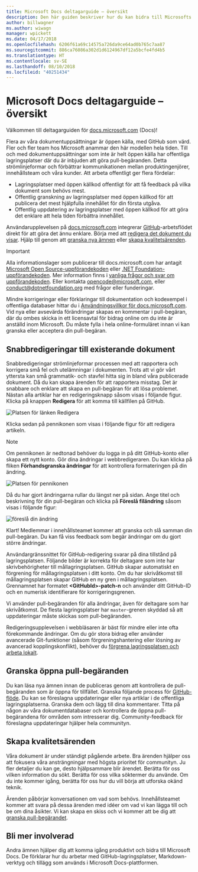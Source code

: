 ```yaml
---
title: Microsoft Docs deltagarguide – översikt
description: Den här guiden beskriver hur du kan bidra till Microsofts dokumentationswebbplats docs.microsoft.com.
author: billwagner
ms.author: wiwagn
manager: wpickett
ms.date: 04/17/2018
ms.openlocfilehash: 6206f61a69c14575a726da9ce64ad0b765c7aa87
ms.sourcegitcommit: 886ca76086a302d1d6124967df12a5bcfe4fd4b5
ms.translationtype: HT
ms.contentlocale: sv-SE
ms.lasthandoff: 08/10/2018
ms.locfileid: "40251434"
---
```

# <a name="microsoft-docs-contributor-guide-overview"></a>Microsoft Docs deltagarguide – översikt

Välkommen till deltagarguiden för [docs.microsoft.com](https://docs.microsoft.com) (Docs)!

Flera av våra dokumentuppsättningar är öppen källa, med GitHub som värd. Fler och fler team hos Microsoft anammar den här modellen hela tiden. Till och med dokumentuppsättningar som inte är helt öppen källa har offentliga lagringsplatser där du är inbjuden att göra pull-begäranden. Detta strömlinjeformar och förbättrar kommunikationen mellan produktingenjörer, innehållsteam och våra kunder. Att arbeta offentligt ger flera fördelar:

- Lagringsplatser med öppen källkod offentligt för att få feedback på vilka dokument som behövs mest.
- Offentlig granskning av lagringsplatser med öppen källkod för att publicera det mest hjälpfulla innehållet för din första utgåva.
- Offentlig uppdatering av lagringsplatser med öppen källkod för att göra det enklare att hela tiden förbättra innehållet.

Användarupplevelsen på [docs.microsoft.com](https://docs.microsoft.com) integrerar [GitHub](https://github.com)-arbetsflödet direkt för att göra det ännu enklare. Börja med att [redigera det dokument du visar](#quick-edits-to-existing-documents). Hjälp till genom att [granska nya ämnen](#review-open-prs) eller [skapa kvalitetsärenden](#create-quality-issues).

> [!IMPORTANT]
> Alla informationslager som publicerar till docs.microsoft.com har antagit [Microsoft Open Source-uppförandekoden](https://opensource.microsoft.com/codeofconduct/) eller [.NET Foundation-uppförandekoden](https://dotnetfoundation.org/code-of-conduct). Mer information finns i [vanliga frågor och svar om uppförandekoden](https://opensource.microsoft.com/codeofconduct/faq/). Eller kontakta [opencode@microsoft.com](mailto:opencode@microsoft.com), eller [conduct@dotnetfoundation.org](mailto:conduct@dotnetfoundation.org) med frågor eller funderingar.<br>
>
> Mindre korrigeringar eller förklaringar till dokumentation och kodexempel i offentliga databaser hittar du i [Användningsvillkor för docs.microsoft.com](https://docs.microsoft.com/legal/termsofuse). Vid nya eller avsevärda förändringar skapas en kommentar i pull-begäran, där du ombes skicka in ett licensavtal för bidrag online om du inte är anställd inom Microsoft. Du måste fylla i hela online-formuläret innan vi kan granska eller acceptera din pull-begäran.

## <a name="quick-edits-to-existing-documents"></a>Snabbredigeringar till existerande dokument

Snabbredigeringar strömlinjeformar processen med att rapportera och korrigera små fel och utelämningar i dokumenten. Trots att vi gör vårt yttersta kan små grammatik- och stavfel hitta sig in bland våra publicerade dokument. Då du kan skapa ärenden för att rapportera misstag. Det är snabbare och enklare att skapa en pull-begäran för att lösa problemet. Nästan alla artiklar har en redigeringsknapp såsom visas i följande figur. Klicka på knappen **Redigera** för att komma till källfilen på GitHub.

![Platsen för länken Redigera](./media/index/edit-article.png)

Klicka sedan på pennikonen som visas i följande figur för att redigera artikeln.

> [!NOTE]
> Om pennikonen är nedtonad behöver du logga in på ditt GitHub-konto eller skapa ett nytt konto. Gör dina ändringar i webbredigeraren. Du kan klicka på fliken **Förhandsgranska ändringar** för att kontrollera formateringen på din ändring.

![Platsen för pennikonen](./media/index/editicon.png)

Då du har gjort ändringarna rullar du längst ner på sidan. Ange titel och beskrivning för din pull-begäran och klicka på **Föreslå filändring** såsom visas i följande figur:

![föreslå din ändring](./media/index/submit-pull-request.png)

Klart! Medlemmar i innehållsteamet kommer att granska och slå samman din pull-begäran. Du kan få viss feedback som begär ändringar om du gjort större ändringar.

Användargränssnittet för GitHub-redigering svarar på dina tillstånd på lagringsplatsen. Följande bilder är korrekta för deltagare som inte har skrivbehörigheter till mållagringsplatsen. GitHub skapar automatiskt en förgrening för mållagringsplatsen i ditt konto. Om du har skrivåtkomst till mållagringsplatsen skapar GitHub en ny gren i mållagringsplatsen. Grennamnet har formatet **\<GitHubId\>-patch-n** och använder ditt GitHub-ID och en numerisk identifierare för korrigeringsgrenen.

Vi använder pull-begäranden för alla ändringar, även för deltagare som har skrivåtkomst. De flesta lagringsplatser har `master`-grenen skyddad så att uppdateringar måste skickas som pull-begäranden.

Redigeringsupplevelsen i webbläsaren är bäst för mindre eller inte ofta förekommande ändringar. Om du gör stora bidrag eller använder avancerade Git-funktioner (såsom förgreningshantering eller lösning av avancerad kopplingskonflikt), behöver du [förgrena lagringsplatsen och arbeta lokalt](how-to-write-workflows-major.md).

## <a name="review-open-prs"></a>Granska öppna pull-begäranden

Du kan läsa nya ämnen innan de publiceras genom att kontrollera de pull-begäranden som är öppna för tillfället. Granska följande process för [GitHub-flöde](https://guides.github.com/introduction/flow/). Du kan se föreslagna uppdateringar eller nya artiklar i de offentliga lagringsplatserna. Granska dem och lägg till dina kommentarer. Titta på någon av våra dokumentdatabaser och kontrollera de öppna pull-begärandena för områden som intresserar dig. Community-feedback för föreslagna uppdateringar hjälper hela communityn.

## <a name="create-quality-issues"></a>Skapa kvalitetsärenden

Våra dokument är under ständigt pågående arbete. Bra ärenden hjälper oss att fokusera våra ansträngningar med högsta prioritet för communityn. Ju fler detaljer du kan ge, desto hjälpsammare blir ärendet. Berätta för oss vilken information du sökt. Berätta för oss vilka söktermer du använde. Om du inte kommer igång, berätta för oss hur du vill börja att utforska okänd teknik.

Ärenden påbörjar konversationen om vad som behövs. Innehållsteamet kommer att svara på dessa ärenden med idéer om vad vi kan lägga till och be om dina åsikter. Vi kan skapa en skiss och vi kommer att be dig att [granska pull-begärandet](#review-open-prs).

## <a name="get-more-involved"></a>Bli mer involverad

Andra ämnen hjälper dig att komma igång produktivt och bidra till Microsoft Docs. De förklarar hur du arbetar med GitHub-lagringsplatser, Markdown-verktyg och tillägg som används i Microsoft Docs-plattformen.
